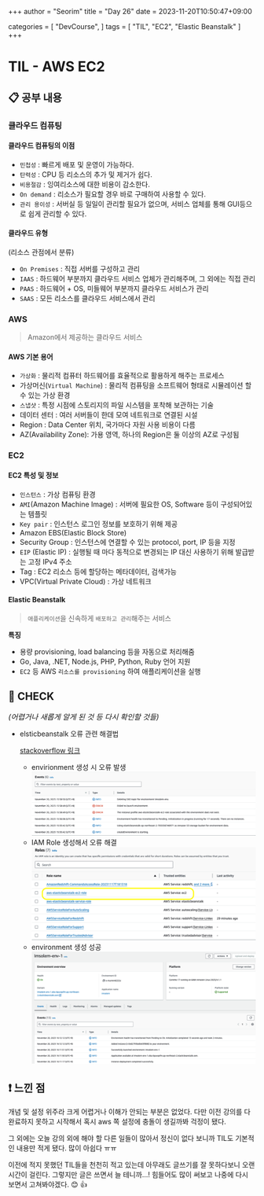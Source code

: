 +++
author = "Seorim"
title =  "Day 26"
date = 2023-11-20T10:50:47+09:00

categories = [
    "DevCourse",
]
tags = [
    "TIL", "EC2", "Elastic Beanstalk"
]
+++

# TIL - AWS EC2

## 📋 공부 내용

### 클라우드 컴퓨팅

#### 클라우드 컴퓨팅의 이점

-   `민첩성` : 빠르게 배포 및 운영이 가능하다.
-   `탄력성` : CPU 등 리소스의 추가 및 제거가 쉽다.
-   `비용절감` : 잉여리소스에 대한 비용이 감소한다.
-   `On demand` : 리소스가 필요할 경우 바로 구매하여 사용할 수 있다.
-   `관리 용이성` : 서버실 등 일일이 관리할 필요가 없으며, 서비스 업체를 통해 GUI등으로 쉽게 관리할 수 있다.

#### 클라우드 유형

(리소스 관점에서 분류)

-   `On Premises` : 직접 서버를 구성하고 관리
-   `IAAS` : 하드웨어 부분까지 클라우드 서비스 업체가 관리해주며, 그 외에는 직접 관리
-   `PAAS` : 하드웨어 + OS, 미들웨어 부분까지 클라우드 서비스가 관리
-   `SAAS` : 모든 리소스를 클라우드 서비스에서 관리

### AWS

> Amazon에서 제공하는 클라우드 서비스

#### AWS 기본 용어

-   `가상화` : 물리적 컴퓨터 하드웨어를 효율적으로 활용하게 해주는 프로세스
-   가상머신(`Virtual Machine`) : 물리적 컴퓨팅을 소프트웨어 형태로 시뮬레이션 할 수 있는 가상 환경
-   `스냅샷` : 특정 시점에 스토리지의 파일 시스템을 포착해 보관하는 기술
-   데이터 센터 : 여러 서버들이 한데 모여 네트워크로 연결된 시설
-   Region : Data Center 위치, 국가마다 자원 사용 비용이 다름
-   AZ(Availability Zone): 가용 영역, 하나의 Region은 둘 이상의 AZ로 구성됨

### EC2

#### EC2 특성 및 정보

-   `인스턴스` : 가상 컴퓨팅 환경
-   `AMI`(Amazon Machine Image) : 서버에 필요한 OS, Software 등이 구성되어있는 템플릿
-   `Key pair` : 인스턴스 로그인 정보를 보호하기 위해 제공
-   Amazon EBS(Elastic Block Store)
-   Security Group : 인스턴스에 연결할 수 있는 protocol, port, IP 등을 지정
-   `EIP` (Elastic IP) : 실행될 때 마다 동적으로 변경되는 IP 대신 사용하기 위해 발급받는 고정 IPv4 주소
-   Tag : EC2 리소스 등에 할당하는 메타데이터, 검색가능
-   VPC(Virtual Private Cloud) : 가상 네트워크

#### Elastic Beanstalk

> `애플리케이션`을 신속하게 `배포하고 관리`해주는 서비스

**특징**

-   용량 provisioning, load balancing 등을 자동으로 처리해줌
-   Go, Java, .NET, Node.js, PHP, Python, Ruby 언어 지원
-   `EC2` 등 AWS `리소스를 provisioning` 하여 애플리케이션을 실행

## 👀 CHECK

_<span style = "font-size:15px">(어렵거나 새롭게 알게 된 것 등 다시 확인할 것들)</span>_

-   elsticbeanstalk 오류 관련 해결법

    [stackoverflow 링크](https://stackoverflow.com/questions/30790666/error-with-not-existing-instance-profile-while-trying-to-get-a-django-project-ru)

    -   envirionment 생성 시 오류 발생
        ![](day-26-1.png)
    -   IAM Role 생성해서 오류 해결
        ![](day-26-2.png)
    -   environment 생성 성공
        ![](day-26-3.png)

## ❗ 느낀 점

개념 및 설정 위주라 크게 어렵거나 이해가 안되는 부분은 없었다. 다만 이전 강의를 다 완료하지 못하고 시작해서 혹시 aws 쪽 설정에 충돌이 생길까봐 걱정이 됐다.

그 외에는 오늘 강의 외에 해야 할 다른 일들이 많아서 정신이 없다 보니까 TIL도 기본적인 내용만 적게 됐다. 많이 아쉽다 ㅠㅠ

이전에 적지 못했던 TIL들을 천천히 적고 있는데 아무래도 글쓰기를 잘 못하다보니 오랜 시간이 걸린다. 그렇지만 글은 쓰면서 늘 테니까...! 힘들어도 많이 써보고 나중에 다시 보면서 고쳐봐야겠다. :blush: :+1:
